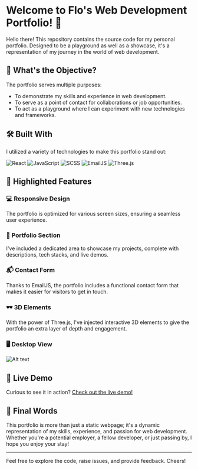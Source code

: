 # Welcome to Flo's Web Development Portfolio! 🌟

Hello there! This repository contains the source code for my personal portfolio. Designed to be a playground as well as a showcase, it's a representation of my journey in the world of web development.

## 🎯 What's the Objective?

The portfolio serves multiple purposes:

- To demonstrate my skills and experience in web development.
- To serve as a point of contact for collaborations or job opportunities.
- To act as a playground where I can experiment with new technologies and frameworks.

## 🛠️ Built With

I utilized a variety of technologies to make this portfolio stand out:

![React](https://img.shields.io/badge/React-%2320232a.svg?style=for-the-badge&logo=react&logoColor=%2361DAFB)
![JavaScript](https://img.shields.io/badge/JavaScript-%23F7DF1E.svg?style=for-the-badge&logo=javascript&logoColor=black)
![SCSS](https://img.shields.io/badge/SCSS-%23CC6699.svg?style=for-the-badge&logo=sass&logoColor=white)
![EmailJS](https://img.shields.io/badge/EmailJS-%23337AB7.svg?style=for-the-badge&logo=emailjs&logoColor=white)
![Three.js](https://img.shields.io/badge/Three.js-%23F5F5F5.svg?style=for-the-badge&logo=three.js&logoColor=black)

## 🌈 Highlighted Features

### 💻 Responsive Design
The portfolio is optimized for various screen sizes, ensuring a seamless user experience.

### 🎨 Portfolio Section
I've included a dedicated area to showcase my projects, complete with descriptions, tech stacks, and live demos.

### 📬 Contact Form
Thanks to EmailJS, the portfolio includes a functional contact form that makes it easier for visitors to get in touch.

### 🕶️ 3D Elements
With the power of Three.js, I've injected interactive 3D elements to give the portfolio an extra layer of depth and engagement.
### 🖥️ Desktop View

![Alt text](src/assets/images/portfolio.gif)

## 🚀 Live Demo

Curious to see it in action? [Check out the live demo!](https://florentina-simion-portfolio.vercel.app/)

## 📣 Final Words

This portfolio is more than just a static webpage; it's a dynamic representation of my skills, experience, and passion for web development. Whether you're a potential employer, a fellow developer, or just passing by, I hope you enjoy your stay!

---

Feel free to explore the code, raise issues, and provide feedback. Cheers!

